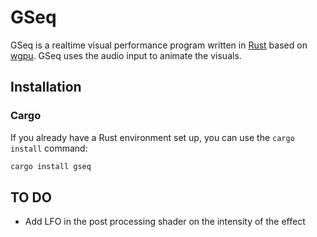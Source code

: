 # GSeq

GSeq is a realtime visual performance program written in [Rust](https://www.rust-lang.org/) based on [wgpu](https://wgpu.rs/). GSeq uses the audio input to animate the visuals.

## Installation

### Cargo

If you already have a Rust environment set up, you can use the `cargo install` command:
```bash
cargo install gseq
```


## TO DO

* Add LFO in the post processing shader on the intensity of the effect
